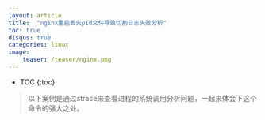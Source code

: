 ```yaml
---
layout: article
title:  "nginx重启丢失pid文件导致切割日志失败分析"
toc: true
disqus: true
categories: linux
image:
    teaser: /teaser/nginx.png
---
```


* TOC
{:toc}

>以下案例是通过strace来查看进程的系统调用分析问题，一起来体会下这个命令的强大之处。